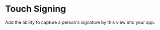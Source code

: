 Touch Signing
=============

Add the ability to capture a person's signature by this view into your app.
